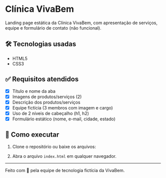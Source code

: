 # Clínica VivaBem

Landing page estática da Clínica VivaBem, com apresentação de serviços, equipe e formulário de contato (não funcional).

## 🛠 Tecnologias usadas

- HTML5
- CSS3

## ✅ Requisitos atendidos

- [x] Título e nome da aba
- [x] Imagens de produtos/serviços (2)
- [x] Descrição dos produtos/serviços
- [x] Equipe fictícia (3 membros com imagem e cargo)
- [x] Uso de 2 níveis de cabeçalho (h1, h2)
- [x] Formulário estático (nome, e-mail, cidade, estado)

## 🚀 Como executar

1. Clone o repositório ou baixe os arquivos:

2. Abra o arquivo `index.html` em qualquer navegador.

---

Feito com 💚 pela equipe de tecnologia fictícia da VivaBem.

